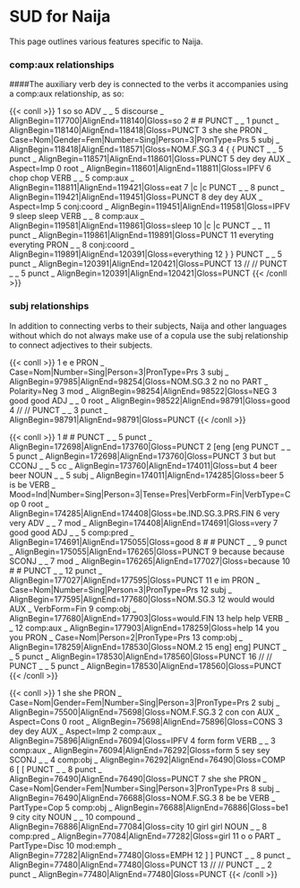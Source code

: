 # SUD for Naija

This page outlines various features specific to Naija.

### comp:aux relationships

####The auxiliary verb dey is connected to the verbs it accompanies using a comp:aux relationship, as so:

{{< conll >}}
1	so	so	ADV	_	_	5	discourse	_	AlignBegin=117700|AlignEnd=118140|Gloss=so
2	#	#	PUNCT	_	_	1	punct	_	AlignBegin=118140|AlignEnd=118418|Gloss=PUNCT
3	she	she	PRON	_	Case=Nom|Gender=Fem|Number=Sing|Person=3|PronType=Prs	5	subj	_	AlignBegin=118418|AlignEnd=118571|Gloss=NOM.F.SG.3
4	{	{	PUNCT	_	_	5	punct	_	AlignBegin=118571|AlignEnd=118601|Gloss=PUNCT
5	dey	dey	AUX	_	Aspect=Imp	0	root	_	AlignBegin=118601|AlignEnd=118811|Gloss=IPFV
6	chop	chop	VERB	_	_	5	comp:aux	_	AlignBegin=118811|AlignEnd=119421|Gloss=eat
7	|c	|c	PUNCT	_	_	8	punct	_	AlignBegin=119421|AlignEnd=119451|Gloss=PUNCT
8	dey	dey	AUX	_	Aspect=Imp	5	conj:coord	_	AlignBegin=119451|AlignEnd=119581|Gloss=IPFV
9	sleep	sleep	VERB	_	_	8	comp:aux	_	AlignBegin=119581|AlignEnd=119861|Gloss=sleep
10	|c	|c	PUNCT	_	_	11	punct	_	AlignBegin=119861|AlignEnd=119891|Gloss=PUNCT
11	everyting	everyting	PRON	_	_	8	conj:coord	_	AlignBegin=119891|AlignEnd=120391|Gloss=everything
12	}	}	PUNCT	_	_	5	punct	_	AlignBegin=120391|AlignEnd=120421|Gloss=PUNCT
13	//	//	PUNCT	_	_	5	punct	_	AlignBegin=120391|AlignEnd=120421|Gloss=PUNCT
{{< /conll >}}

### subj relationships

In addition to connecting verbs to their subjects, Naija and other languages without which do not always make use of a copula use the subj relationship to connect adjectives to their subjects.


{{< conll >}}
1	e	e	PRON	_	Case=Nom|Number=Sing|Person=3|PronType=Prs	3	subj	_	AlignBegin=97985|AlignEnd=98254|Gloss=NOM.SG.3
2	no	no	PART	_	Polarity=Neg	3	mod	_	AlignBegin=98254|AlignEnd=98522|Gloss=NEG
3	good	good	ADJ	_	_	0	root	_	AlignBegin=98522|AlignEnd=98791|Gloss=good
4	//	//	PUNCT	_	_	3	punct	_	AlignBegin=98791|AlignEnd=98791|Gloss=PUNCT
{{< /conll >}}

{{< conll >}}
1	#	#	PUNCT	_	_	5	punct	_	AlignBegin=172698|AlignEnd=173760|Gloss=PUNCT
2	[eng	[eng	PUNCT	_	_	5	punct	_	AlignBegin=172698|AlignEnd=173760|Gloss=PUNCT
3	but	but	CCONJ	_	_	5	cc	_	AlignBegin=173760|AlignEnd=174011|Gloss=but
4	beer	beer	NOUN	_	_	5	subj	_	AlignBegin=174011|AlignEnd=174285|Gloss=beer
5	is	be	VERB	_	Mood=Ind|Number=Sing|Person=3|Tense=Pres|VerbForm=Fin|VerbType=Cop	0	root	_	AlignBegin=174285|AlignEnd=174408|Gloss=be.IND.SG.3.PRS.FIN
6	very	very	ADV	_	_	7	mod	_	AlignBegin=174408|AlignEnd=174691|Gloss=very
7	good	good	ADJ	_	_	5	comp:pred	_	AlignBegin=174691|AlignEnd=175055|Gloss=good
8	#	#	PUNCT	_	_	9	punct	_	AlignBegin=175055|AlignEnd=176265|Gloss=PUNCT
9	because	because	SCONJ	_	_	7	mod	_	AlignBegin=176265|AlignEnd=177027|Gloss=because
10	#	#	PUNCT	_	_	12	punct	_	AlignBegin=177027|AlignEnd=177595|Gloss=PUNCT
11	e	im	PRON	_	Case=Nom|Number=Sing|Person=3|PronType=Prs	12	subj	_	AlignBegin=177595|AlignEnd=177680|Gloss=NOM.SG.3
12	would	would	AUX	_	VerbForm=Fin	9	comp:obj	_	AlignBegin=177680|AlignEnd=177903|Gloss=would.FIN
13	help	help	VERB	_	_	12	comp:aux	_	AlignBegin=177903|AlignEnd=178259|Gloss=help
14	you	you	PRON	_	Case=Nom|Person=2|PronType=Prs	13	comp:obj	_	AlignBegin=178259|AlignEnd=178530|Gloss=NOM.2
15	eng]	eng]	PUNCT	_	_	5	punct	_	AlignBegin=178530|AlignEnd=178560|Gloss=PUNCT
16	//	//	PUNCT	_	_	5	punct	_	AlignBegin=178530|AlignEnd=178560|Gloss=PUNCT
{{< /conll >}}

{{< conll >}}
1	she	she	PRON	_	Case=Nom|Gender=Fem|Number=Sing|Person=3|PronType=Prs	2	subj	_	AlignBegin=75500|AlignEnd=75698|Gloss=NOM.F.SG.3
2	con	con	AUX	_	Aspect=Cons	0	root	_	AlignBegin=75698|AlignEnd=75896|Gloss=CONS
3	dey	dey	AUX	_	Aspect=Imp	2	comp:aux	_	AlignBegin=75896|AlignEnd=76094|Gloss=IPFV
4	form	form	VERB	_	_	3	comp:aux	_	AlignBegin=76094|AlignEnd=76292|Gloss=form
5	sey	sey	SCONJ	_	_	4	comp:obj	_	AlignBegin=76292|AlignEnd=76490|Gloss=COMP
6	[	[	PUNCT	_	_	8	punct	_	AlignBegin=76490|AlignEnd=76490|Gloss=PUNCT
7	she	she	PRON	_	Case=Nom|Gender=Fem|Number=Sing|Person=3|PronType=Prs	8	subj	_	AlignBegin=76490|AlignEnd=76688|Gloss=NOM.F.SG.3
8	be	be	VERB	_	PartType=Cop	5	comp:obj	_	AlignBegin=76688|AlignEnd=76886|Gloss=be1
9	city	city	NOUN	_	_	10	compound	_	AlignBegin=76886|AlignEnd=77084|Gloss=city
10	girl	girl	NOUN	_	_	8	comp:pred	_	AlignBegin=77084|AlignEnd=77282|Gloss=girl
11	o	o	PART	_	PartType=Disc	10	mod:emph	_	AlignBegin=77282|AlignEnd=77480|Gloss=EMPH
12	]	]	PUNCT	_	_	8	punct	_	AlignBegin=77480|AlignEnd=77480|Gloss=PUNCT
13	//	//	PUNCT	_	_	2	punct	_	AlignBegin=77480|AlignEnd=77480|Gloss=PUNCT
{{< /conll >}}
